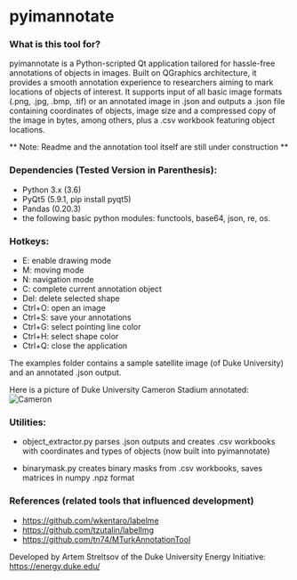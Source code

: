 # pyimannotate


### What is this tool for?
pyimannotate is a Python-scripted Qt application tailored for hassle-free annotations of objects in images. Built on QGraphics architecture, it provides a smooth annotation experience to researchers aiming to mark locations of objects of interest. It supports input of all basic image formats (.png, .jpg, .bmp, .tif) or an annotated image in .json and outputs a .json file containing coordinates of objects, image size and a compressed copy of the image in bytes, among others, plus a .csv workbook featuring object locations.  

 ** Note: Readme and the annotation tool itself are still under construction **
 
### Dependencies (Tested Version in Parenthesis):
- Python 3.x (3.6)
- PyQt5 (5.9.1, pip install pyqt5)
- Pandas (0.20.3)
- the following basic python modules: functools, base64, json, re, os.

### Hotkeys:
- E: enable drawing mode
- M: moving mode
- N: navigation mode
- C: complete current annotation object
- Del: delete selected shape
- Ctrl+O: open an image
- Ctrl+S: save your annotations
- Ctrl+G: select pointing line color
- Ctrl+H: select shape color
- Ctrl+Q: close the application

The examples folder contains a sample satellite image (of Duke University) and an annotated .json output.

Here is a picture of Duke University Cameron Stadium annotated:
![Cameron](https://github.com/astr93/pyimannotate/blob/master/examples/cameron%20example.JPG)

### Utilities:

- object_extractor.py parses .json outputs and creates .csv workbooks with coordinates and types of objects (now built into pyimannotate)

- binarymask.py creates binary masks from .csv workbooks, saves matrices in numpy .npz format

### References (related tools that influenced development)
- https://github.com/wkentaro/labelme
- https://github.com/tzutalin/labelImg
- https://github.com/tn74/MTurkAnnotationTool

Developed by Artem Streltsov of the Duke University Energy Initiative: https://energy.duke.edu/
